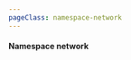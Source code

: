 ```yaml
---
pageClass: namespace-network
---
```

#### Namespace network

<graphviz-viewer></graphviz-viewer>


<style lang="css">

  .namespace-network .theme-default-content {
    max-width: 100%;
    margin: 0;
  }
  
  .namespace-network .page {
    padding-left: 10em;
  }

</style>

